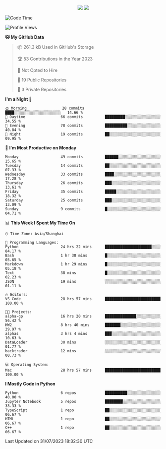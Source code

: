 <p align="center">
    <img src = "https://github-readme-stats.vercel.app/api?username=Zheng-Yi-git&show_icons=true&theme=yeblu&hide_border=true&count_private=true">
    <img src = "https://github-readme-stats.vercel.app/api/top-langs/?username=Zheng-Yi-git&hide=html,css&theme=yeblu&layout=compact&hide_border=true&count_private=true&langs_count=8">
</p>

<!--START_SECTION:waka-->
![Code Time](http://img.shields.io/badge/Code%20Time-605%20hrs%2022%20mins-blue)

![Profile Views](http://img.shields.io/badge/Profile%20Views-2-blue)

**🐱 My GitHub Data** 

> 📦 261.3 kB Used in GitHub's Storage 
 > 
> 🏆 53 Contributions in the Year 2023
 > 
> 🚫 Not Opted to Hire
 > 
> 📜 19 Public Repositories 
 > 
> 🔑 3 Private Repositories 
 > 
**I'm a Night 🦉** 

```text
🌞 Morning                28 commits          ████░░░░░░░░░░░░░░░░░░░░░   14.66 % 
🌆 Daytime                66 commits          █████████░░░░░░░░░░░░░░░░   34.55 % 
🌃 Evening                78 commits          ██████████░░░░░░░░░░░░░░░   40.84 % 
🌙 Night                  19 commits          ██░░░░░░░░░░░░░░░░░░░░░░░   09.95 % 
```
📅 **I'm Most Productive on Monday** 

```text
Monday                   49 commits          ██████░░░░░░░░░░░░░░░░░░░   25.65 % 
Tuesday                  14 commits          ██░░░░░░░░░░░░░░░░░░░░░░░   07.33 % 
Wednesday                33 commits          ████░░░░░░░░░░░░░░░░░░░░░   17.28 % 
Thursday                 26 commits          ███░░░░░░░░░░░░░░░░░░░░░░   13.61 % 
Friday                   35 commits          █████░░░░░░░░░░░░░░░░░░░░   18.32 % 
Saturday                 25 commits          ███░░░░░░░░░░░░░░░░░░░░░░   13.09 % 
Sunday                   9 commits           █░░░░░░░░░░░░░░░░░░░░░░░░   04.71 % 
```


📊 **This Week I Spent My Time On** 

```text
🕑︎ Time Zone: Asia/Shanghai

💬 Programming Languages: 
Python                   24 hrs 22 mins      █████████████████████░░░░   84.17 % 
Bash                     1 hr 38 mins        █░░░░░░░░░░░░░░░░░░░░░░░░   05.65 % 
Markdown                 1 hr 29 mins        █░░░░░░░░░░░░░░░░░░░░░░░░   05.18 % 
Text                     38 mins             █░░░░░░░░░░░░░░░░░░░░░░░░   02.23 % 
JSON                     19 mins             ░░░░░░░░░░░░░░░░░░░░░░░░░   01.11 % 

🔥 Editors: 
VS Code                  28 hrs 57 mins      █████████████████████████   100.00 % 

🐱‍💻 Projects: 
alpha-gp                 16 hrs 20 mins      ██████████████░░░░░░░░░░░   56.42 % 
HW2                      8 hrs 40 mins       ███████░░░░░░░░░░░░░░░░░░   29.97 % 
alphas                   3 hrs 4 mins        ███░░░░░░░░░░░░░░░░░░░░░░   10.63 % 
DataLoader               30 mins             ░░░░░░░░░░░░░░░░░░░░░░░░░   01.77 % 
backtrader               12 mins             ░░░░░░░░░░░░░░░░░░░░░░░░░   00.73 % 

💻 Operating System: 
Mac                      28 hrs 57 mins      █████████████████████████   100.00 % 
```

**I Mostly Code in Python** 

```text
Python                   6 repos             ██████████░░░░░░░░░░░░░░░   40.00 % 
Jupyter Notebook         5 repos             ████████░░░░░░░░░░░░░░░░░   33.33 % 
TypeScript               1 repo              ██░░░░░░░░░░░░░░░░░░░░░░░   06.67 % 
HTML                     1 repo              ██░░░░░░░░░░░░░░░░░░░░░░░   06.67 % 
C++                      1 repo              ██░░░░░░░░░░░░░░░░░░░░░░░   06.67 % 
```




 Last Updated on 31/07/2023 18:32:30 UTC
<!--END_SECTION:waka-->
